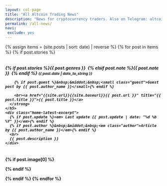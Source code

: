 ```yaml
---
layout: col-page
title: "All Altcoin Trading News"
description: "News for cryptocurrency traders. Also on Telegram: altcointrading_net."
permalink: /all-news/
navi:
 exclude: yes
---
```



{% assign items = (site.posts | sort: date) | reverse %}
{% for post in items  %}
{% if post.stories %}

<div class="row home-latest"  id="gtm-allnews">
  <div class="seven columns">
    <h5 class="post">
      <strong>
        {% if post.stories %}<span class="tag">{{ post.genres }}</span>&nbsp;
        {% elsif post.note %}<span class="tag custom-note">{{ post.note }}</span>&nbsp;
        {% endif %}
        <small>{{ post.date | date_to_string }}</small>

        {% if post.guest %}&nbsp;&middot;&nbsp;<small class="guest">Guest post by {{ post.author_name }}</small>{% endif %}

        <br><a href="{{site.url}}{{site.baseurl}}{{ post.url }}" title="{{ post.title }}">{{ post.title }}</a>
      </strong>
    </h5>
    <div class="home-latest-excerpt">
      {% if post.update %}<em> Last update {{ post.update | date: "%d %b %Y" }}</em>{% endif %}
      {% if post.author %}&nbsp;&middot;&nbsp;<em class="author">Article by {{ post.author_name }}</em>{% endif %}
      <br>
      {{ post.description }}
    </div>
  </div>
  {% if post.image[0] %}
  <div class="five columns">
    <a target="_blank" href="{{site.url}}{{site.baseurl}}{{ post.url }}" title="{{ post.title }}">
      <figure class="thumb">
        <amp-img itemprop="image" src="{{ post.image[0] }}" alt="Altcoin Trading Blog"
        layout="responsive"
        data-original-width="720px" data-original-height="360px"
        width="150px" height="80px">
        </amp-img>
      </figure>
    </a>
  </div>
  {% endif %}
</div>


{% endif %}
{% endfor %}

